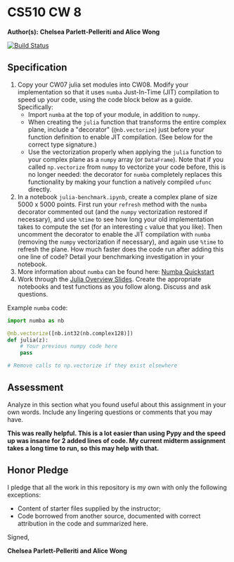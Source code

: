 # CS510 CW 8

**Author(s):** **Chelsea Parlett-Pelleriti and Alice Wong**

[![Build Status](https://travis-ci.org/chapman-cs510-2017f/cw-08-YOURNAME.svg?branch=master)](https://travis-ci.org/chapman-cs510-2017f/cw-08-YOURNAME)

## Specification

1. Copy your CW07 julia set modules into CW08. Modify your implementation so that it uses ```numba``` Just-In-Time (JIT) compilation to speed up your code, using the code block below as a guide. Specifically:
    * Import ```numba``` at the top of your module, in addition to ```numpy```.
    * When creating the ```julia``` function that transforms the entire complex plane, include a "decorator" (```@nb.vectorize```) just before your function definition to enable JIT compilation. (See below for the correct type signature.) 
    * Use the vectorization properly when applying the ```julia``` function to your complex plane as a ```numpy``` array (or ```DataFrame```). Note that if you called ```np.vectorize``` from ```numpy``` to vectorize your code before, this is no longer needed: the decorator for ```numba``` completely replaces this functionality by making your function a natively compiled ```ufunc``` directly.
1. In a notebook ```julia-benchmark.ipynb```, create a complex plane of size 5000 x 5000 points. First run your ```refresh``` method with the ```numba``` decorator commented out (and the ```numpy``` vectorization restored if necessary), and use ```%time``` to see how long your old implementation takes to compute the set (for an interesting ```c``` value that you like). Then uncomment the decorator to enable the JIT compilation with ```numba``` (removing the ```numpy``` vectorization if necessary), and again use ```%time``` to refresh the plane. How much faster does the code run after adding this one line of code? Detail your benchmarking investigation in your notebook.
1. More information about `numba` can be found here: [Numba Quickstart](http://numba.pydata.org/numba-doc/0.12.2/quickstart.html)
1. Work through the [Julia Overview Slides](http://slides.com/profdressel/julia-overview/). Create the appropriate notebooks and test functions as you follow along. Discuss and ask questions.

Example `numba` code:
```python
import numba as nb

@nb.vectorize([nb.int32(nb.complex128)])
def julia(z):
    # Your previous numpy code here
    pass

# Remove calls to np.vectorize if they exist elsewhere
```
## Assessment

Analyze in this section what you found useful about this assignment in your own words. Include any lingering questions or comments that you may have.

**This was really helpful. This is a lot easier than using Pypy and the  speed up was insane for 2 added lines of  code. My current midterm assignment takes a long time to run, so this may help with that.**

## Honor Pledge

I pledge that all the work in this repository is my own with only the following exceptions:

* Content of starter files supplied by the instructor;
* Code borrowed from another source, documented with correct attribution in the code and summarized here.

Signed,

**Chelsea Parlett-Pelleriti and  Alice Wong**
